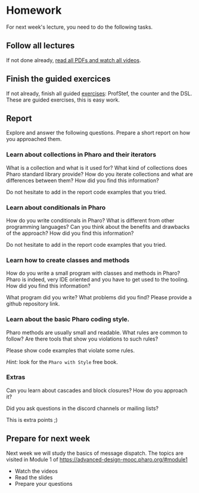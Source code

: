 # Homework

For next week's lecture, you need to do the following tasks.

## Follow all lectures
If not done already, [read all PDFs and watch all videos](./1-Lectures.md). 

## Finish the guided exercices
If not already, finish all guided [exercises](./S02-03-10-Exercises.md): ProfStef, the counter and the DSL.
These are guided exercises, this is easy work.


## Report
Explore and answer the following questions.
Prepare a short report on how you approached them. 

### Learn about collections in Pharo and their iterators

What is a collection and what is it used for?
What kind of collections does Pharo standard library provide?
How do you iterate collections and what are differences between them?
How did you find this information?

Do not hesitate to add in the report code examples that you tried.

### Learn about conditionals in Pharo

How do you write conditionals in Pharo?
What is different from other programming languages?
Can you think about the benefits and drawbacks of the approach?
How did you find this information?

Do not hesitate to add in the report code examples that you tried.

### Learn how to create classes and methods

How do you write a small program with classes and methods in Pharo?
Pharo is indeed, very IDE oriented and you have to get used to the tooling.
How did you find this information?

What program did you write?
What problems did you find?
Please provide a github repository link.

### Learn about the basic Pharo coding style. 

Pharo methods are usually small and readable.
What rules are common to follow?
Are there tools that show you violations to such rules?

Please show code examples that violate some rules.

_Hint:_ look for the `Pharo with Style` free book.

### Extras

Can you learn about cascades and block closures?
How do you approach it?

Did you ask questions in the discord channels or mailing lists?

This is extra points ;)

## Prepare for next week

Next week we will study the basics of message dispatch.
The topics are visited in Module 1 of https://advanced-design-mooc.pharo.org/#module1

- Watch the videos
- Read the slides
- Prepare your questions
